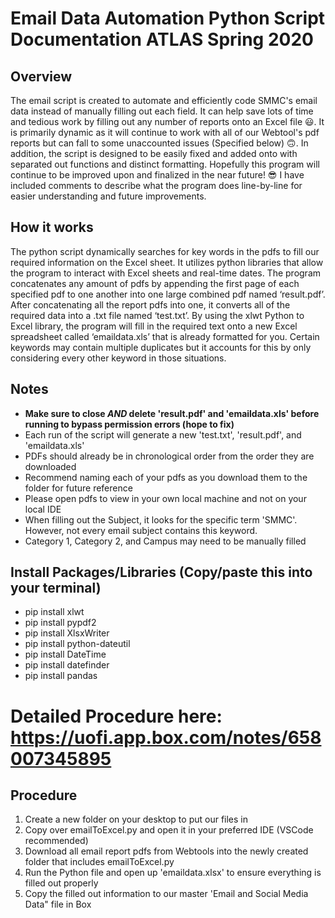 # Email Data Automation Python Script Documentation ATLAS Spring 2020 

## Overview
   The email script is created to automate and efficiently code SMMC's email data instead of manually filling out each field. It can help save lots of time and tedious work by filling out any number of reports onto an Excel file :smiley:. It is primarily dynamic as it will continue to work with all of our Webtool's pdf reports but can fall to some unaccounted issues (Specified below) :upside_down_face:. In addition, the script is designed to be easily fixed and added onto with separated out functions and distinct formatting. Hopefully this program will continue to be improved upon and finalized in the near future! :sunglasses:
I have included comments to describe what the program does line-by-line for easier understanding and future improvements.

 
## How it works
   The python script dynamically searches for key words in the pdfs to fill our required information on the Excel sheet. It utilizes python libraries that allow the program to interact with Excel sheets and real-time dates. The program concatenates any amount of pdfs by appending the first page of each specified pdf to one another into one large combined pdf named ‘result.pdf’. After concatenating all the report pdfs into one, it converts all of the required data into a .txt file named ‘test.txt’. By using the xlwt Python to Excel library, the program will fill in the required text onto a new Excel spreadsheet called ‘emaildata.xls’ that is already formatted for you. Certain keywords may contain multiple duplicates but it accounts for this by only considering every other keyword in those situations. 
 
 ## Notes
- __Make sure to close *AND* delete 'result.pdf' and 'emaildata.xls' before running to bypass permission errors (hope to fix)__
- Each run of the script will generate a new 'test.txt', 'result.pdf', and 'emaildata.xls'
- PDFs should already be in chronological order from the order they are downloaded
- Recommend naming each of your pdfs as you download them to the folder for future reference
- Please open pdfs to view in your own local machine and not on your local IDE
- When filling out the Subject, it looks for the specific term 'SMMC'. However, not every email subject contains this keyword. 
- Category 1, Category 2, and Campus may need to be manually filled



 ## Install Packages/Libraries (Copy/paste this into your terminal)
 * pip install xlwt 
 * pip install pypdf2
 * pip install XlsxWriter
 * pip install python-dateutil 
 * pip install DateTime 
 * pip install datefinder
 * pip install pandas

# Detailed Procedure here: https://uofi.app.box.com/notes/658007345895
## Procedure
1. Create a new folder on your desktop to put our files in
2. Copy over emailToExcel.py and open it in your preferred IDE (VSCode recommended)
3. Download all email report pdfs from Webtools into the newly created folder that includes emailToExcel.py
4. Run the Python file and open up 'emaildata.xlsx' to ensure everything is filled out properly
5. Copy the filled out information to our master 'Email and Social Media Data" file in Box



